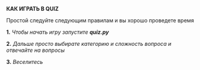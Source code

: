 **КАК ИГРАТЬ В QUIZ**

Простой следуйте следующим правилам и вы хорошо проведете время

**1.** *Чтобы начать игру запустите **quiz.py***

**2.** *Дальше просто выбирате категорию и сложность вопроса и отвечайте на вопросы*

**3.** *Веселитесь*

